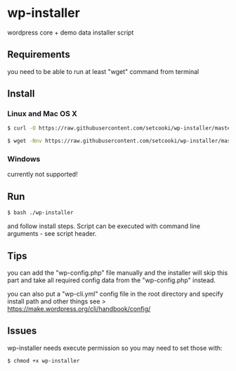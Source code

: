 # wp-installer

wordpress core + demo data installer script

## Requirements

you need to be able to run at least "wget" command from terminal

## Install

### Linux and Mac OS X

``` sh
$ curl -O https://raw.githubusercontent.com/setcooki/wp-installer/master/wp-installer; bash ./wp-installer
```
``` sh
$ wget -Nnv https://raw.githubusercontent.com/setcooki/wp-installer/master/wp-installer; bash ./wp-installer
```

### Windows

currently not supported!

## Run

``` sh
$ bash ./wp-installer
```

and follow install steps. Script can be executed with command line arguments - see script header.

## Tips

you can add the "wp-config.php" file manually and the installer will skip this part and take all required
config data from the "wp-config.php" instead.

you can also put a "wp-cli.yml" config file in the root directory and specify install path and other things
see > https://make.wordpress.org/cli/handbook/config/

## Issues

wp-installer needs execute permission so you may need to set those with:

``` sh
$ chmod +x wp-installer
```